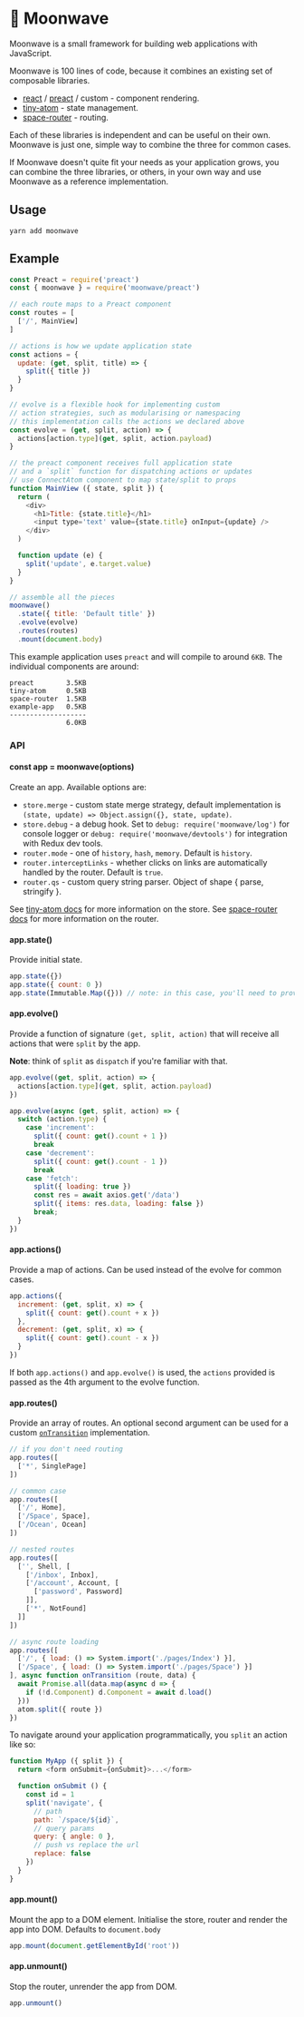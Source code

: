 # 🌌 Moonwave

Moonwave is a small framework for building web applications with JavaScript.

Moonwave is 100 lines of code, because it combines an existing set of composable libraries.

* [react](https://reactjs.org/) / [preact](https://preactjs.com/) / custom - component rendering.
* [tiny-atom](https://qubitproducts.github.io/tiny-atom) - state management.
* [space-router](https://github.com/KidkArolis/space-router) - routing.

Each of these libraries is independent and can be useful on their own. Moonwave is just one, simple way to combine the three for common cases.

If Moonwave doesn't quite fit your needs as your application grows, you can combine the three libraries, or others, in your own way and use Moonwave as a reference implementation.

## Usage

    yarn add moonwave

## Example

```js
const Preact = require('preact')
const { moonwave } = require('moonwave/preact')

// each route maps to a Preact component
const routes = [
  ['/', MainView]
]

// actions is how we update application state
const actions = {
  update: (get, split, title) => {
    split({ title })
  }
}

// evolve is a flexible hook for implementing custom
// action strategies, such as modularising or namespacing
// this implementation calls the actions we declared above
const evolve = (get, split, action) => {
  actions[action.type](get, split, action.payload)
}

// the preact component receives full application state
// and a `split` function for dispatching actions or updates
// use ConnectAtom component to map state/split to props
function MainView ({ state, split }) {
  return (
    <div>
      <h1>Title: {state.title}</h1>
      <input type='text' value={state.title} onInput={update} />
    </div>
  )

  function update (e) {
    split('update', e.target.value)
  }
}

// assemble all the pieces
moonwave()
  .state({ title: 'Default title' })
  .evolve(evolve)
  .routes(routes)
  .mount(document.body)
```

This example application uses `preact` and will compile to around `6KB`. The individual components are around:

```
preact        3.5KB
tiny-atom     0.5KB
space-router  1.5KB
example-app   0.5KB
-------------------
              6.0KB
```

### API

#### const app = moonwave(options)

Create an app. Available options are:

* `store.merge` - custom state merge strategy, default implementation is `(state, update) => Object.assign({}, state, update)`.
* `store.debug` - a debug hook. Set to `debug: require('moonwave/log')` for console logger or `debug: require('moonwave/devtools')` for integration with Redux dev tools.
* `router.mode` - one of `history`, `hash`, `memory`. Default is `history`.
* `router.interceptLinks` - whether clicks on links are automatically handled by the router. Default is `true`.
* `router.qs` - custom query string parser. Object of shape { parse, stringify }.

See [tiny-atom docs](https://github.com/QubitProducts/tiny-atom) for more information on the store. See [space-router docs](https://github.com/KidkArolis/space-router) for more information on the router.

#### app.state()

Provide initial state.

```js
app.state({})
app.state({ count: 0 })
app.state(Immutable.Map({})) // note: in this case, you'll need to provide a custom store.merge function
```

#### app.evolve()

Provide a function of signature `(get, split, action)` that will receive all actions that were `split` by the app.

**Note**: think of `split` as `dispatch` if you're familiar with that.

```js
app.evolve((get, split, action) => {
  actions[action.type](get, split, action.payload)
})

app.evolve(async (get, split, action) => {
  switch (action.type) {
    case 'increment':
      split({ count: get().count + 1 })
      break
    case 'decrement':
      split({ count: get().count - 1 })
      break
    case 'fetch':
      split({ loading: true })
      const res = await axios.get('/data')
      split({ items: res.data, loading: false })
      break;
  }
})
```

#### app.actions()

Provide a map of actions. Can be used instead of the evolve for common cases.

```js
app.actions({
  increment: (get, split, x) => {
    split({ count: get().count + x })
  },
  decrement: (get, split, x) => {
    split({ count: get().count - x })
  }
})
```

If both `app.actions()` and `app.evolve()` is used, the `actions` provided is passed as the 4th argument to the evolve function.

#### app.routes()

Provide an array of routes. An optional second argument can be used for a custom [`onTransition`](https://github.com/KidkArolis/space-router#startontransition) implementation.

```js
// if you don't need routing
app.routes([
  ['*', SinglePage]
])

// common case
app.routes([
  ['/', Home],
  ['/Space', Space],
  ['/Ocean', Ocean]
])

// nested routes
app.routes([
  ['', Shell, [
    ['/inbox', Inbox],
    ['/account', Account, [
      ['password', Password]
    ]],
    ['*', NotFound]
  ]]
])

// async route loading
app.routes([
  ['/', { load: () => System.import('./pages/Index') }],
  ['/Space', { load: () => System.import('./pages/Space') }]
], async function onTransition (route, data) {
  await Promise.all(data.map(async d => {
    if (!d.Component) d.Component = await d.load()
  }))
  atom.split({ route })
})
```

To navigate around your application programmatically, you `split` an action like so:

```js
function MyApp ({ split }) {
  return <form onSubmit={onSubmit}>...</form>

  function onSubmit () {
    const id = 1
    split('navigate', {
      // path
      path: `/space/${id}`,
      // query params
      query: { angle: 0 },
      // push vs replace the url
      replace: false
    })
  }
}
```

#### app.mount()

Mount the app to a DOM element. Initialise the store, router and render the app into DOM. Defaults to `document.body`

```js
app.mount(document.getElementById('root'))
```

#### app.unmount()

Stop the router, unrender the app from DOM.

```js
app.unmount()
```